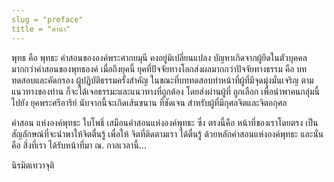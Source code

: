 ```yaml
---
slug = "preface"
title = "คำนำ"
---
```


พุทธ คือ พุทธะ คำสอนขององค์พระศากยมุนี คงอยู่มิเปลี่ยนแปลง
บัญหาเกิดจากผู้ยึดในตัวบุคคลมากกว่าคำสอนของพุทธองค์ เมื่อถึงยุคนี้
ยุคที่ปัจจัยทางโลกส่งผลมากกว่าปัจจัยทางธรรม คือ บททดสอบและคัดกรอง
ผู้ปฏิบัติธรรมครั้งสำคัญ ในขณะที่บททดสอบทำหน้าที่ผู้ที่มีจุดมุ่งมั่นเจริญ
ตามแนวทางของท่าน ก็จะได้เจอธรรมะและแนวทางที่ถูกต้อง โดยส่งผ่านผู้ที่
ถูกเลือก เพื่อนำพาคนกลุ่มนี้ไปยัง ยุคพระศรีอาริย์ นับจากนี้จะเกิดเส้นขนาน
ที่ชัดเจน สำหรับผู้ที่มีกุศลจิตและจิตอกุศล

คำสอน แห่งองค์พุทธะ ใบโพธิ์ เสมือนคำสอนแห่งองค์พุทธะ ซึ่ง
ตรงนี้คือ หน้าที่ของเราโดยตรง เป็นสัญลักษณ์ที่จะนำพาให้จิตตื่นรู้ เพื่อให้
จิตที่ติดตามเรา ได้ตื่นรู้ ด้วยหลักคำสอนแห่งองค์พุทธะ และนั่นคือ สิ่งที่เรา
ได้รับหน้าที่มา ณ. กาลเวลานี้...

นิรมิตเทวาจุติ
